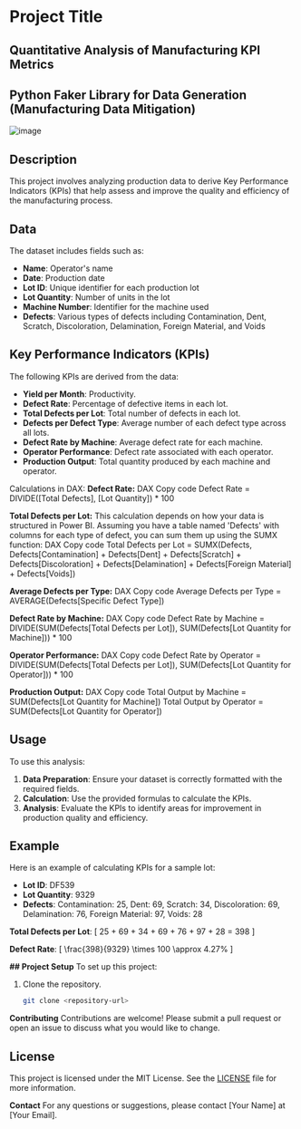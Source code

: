 # Project Title
## Quantitative Analysis of Manufacturing KPI Metrics

## Python Faker Library for Data Generation (Manufacturing Data Mitigation)

![image](https://github.com/Tazmenian/PowerBI_Project_Maniufacturing_KPI_Metric_Analysis/assets/115995270/13ea7d7c-3240-489b-b8ec-053d05d049fd)

## Description
This project involves analyzing production data to derive Key Performance Indicators (KPIs) that help assess and improve the quality and efficiency of the manufacturing process.

## Data
The dataset includes fields such as:
- **Name**: Operator's name
- **Date**: Production date
- **Lot ID**: Unique identifier for each production lot
- **Lot Quantity**: Number of units in the lot
- **Machine Number**: Identifier for the machine used
- **Defects**: Various types of defects including Contamination, Dent, Scratch, Discoloration, Delamination, Foreign Material, and Voids

## Key Performance Indicators (KPIs)
The following KPIs are derived from the data:
- **Yield per Month**: Productivity.
- **Defect Rate**: Percentage of defective items in each lot.
- **Total Defects per Lot**: Total number of defects in each lot.
- **Defects per Defect Type**: Average number of each defect type across all lots.
- **Defect Rate by Machine**: Average defect rate for each machine.
- **Operator Performance**: Defect rate associated with each operator.
- **Production Output**: Total quantity produced by each machine and operator.

Calculations in DAX:
**Defect Rate:**
DAX
Copy code
Defect Rate = DIVIDE([Total Defects], [Lot Quantity]) * 100

**Total Defects per Lot:**
This calculation depends on how your data is structured in Power BI. Assuming you have a table named 'Defects' with columns for each type of defect, you can sum them up using the SUMX function:
DAX
Copy code
Total Defects per Lot = SUMX(Defects, Defects[Contamination] + Defects[Dent] + Defects[Scratch] + Defects[Discoloration] + Defects[Delamination] + Defects[Foreign Material] + Defects[Voids])

**Average Defects per Type:**
DAX
Copy code
Average Defects per Type = AVERAGE(Defects[Specific Defect Type])

**Defect Rate by Machine:**
DAX
Copy code
Defect Rate by Machine = DIVIDE(SUM(Defects[Total Defects per Lot]), SUM(Defects[Lot Quantity for Machine])) * 100

**Operator Performance:**
DAX
Copy code
Defect Rate by Operator = DIVIDE(SUM(Defects[Total Defects per Lot]), SUM(Defects[Lot Quantity for Operator])) * 100

**Production Output:**
DAX
Copy code
Total Output by Machine = SUM(Defects[Lot Quantity for Machine])
Total Output by Operator = SUM(Defects[Lot Quantity for Operator])

## Usage
To use this analysis:
1. **Data Preparation**: Ensure your dataset is correctly formatted with the required fields.
2. **Calculation**: Use the provided formulas to calculate the KPIs.
3. **Analysis**: Evaluate the KPIs to identify areas for improvement in production quality and efficiency.

## Example
Here is an example of calculating KPIs for a sample lot:
- **Lot ID**: DF539
- **Lot Quantity**: 9329
- **Defects**: Contamination: 25, Dent: 69, Scratch: 34, Discoloration: 69, Delamination: 76, Foreign Material: 97, Voids: 28

**Total Defects per Lot**:
\[ 25 + 69 + 34 + 69 + 76 + 97 + 28 = 398 \]

**Defect Rate**:
\[ \frac{398}{9329} \times 100 \approx 4.27\% \]



**## Project Setup**
To set up this project:
1. Clone the repository.
   ```bash
   git clone <repository-url>


**Contributing**
Contributions are welcome! Please submit a pull request or open an issue to discuss what you would like to change.

## License
This project is licensed under the MIT License. See the [LICENSE](LICENSE) file for more information.


**Contact**
For any questions or suggestions, please contact [Your Name] at [Your Email].

